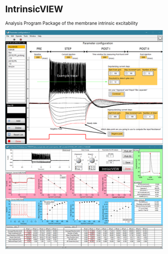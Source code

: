 # IntrinsicVIEW
Analysis Program Package of the membrane intrinsic excitability 

![Parameter Configuration](https://github.com/parkgilbong/IntrinsicVIEW/blob/master/Parameter%20configuration.png)
![IntrinsicVIEW Analysis](https://github.com/parkgilbong/IntrinsicVIEW/blob/master/IntrinsicVIEW%20Analysis%20.png)
